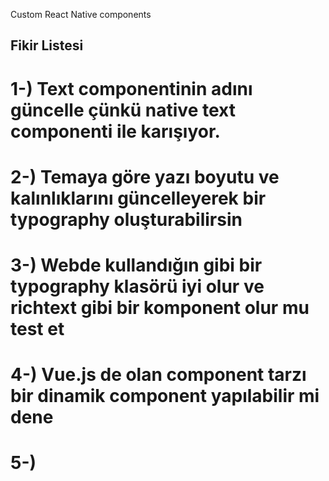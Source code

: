 Custom React Native components


## Fikir Listesi

# 1-) Text componentinin adını güncelle çünkü native text componenti ile karışıyor.
# 2-) Temaya göre yazı boyutu ve kalınlıklarını güncelleyerek bir typography oluşturabilirsin
# 3-) Webde kullandığın gibi bir typography klasörü iyi olur ve richtext gibi bir komponent olur mu test et
# 4-) Vue.js de olan component tarzı bir dinamik component yapılabilir mi dene
# 5-) 